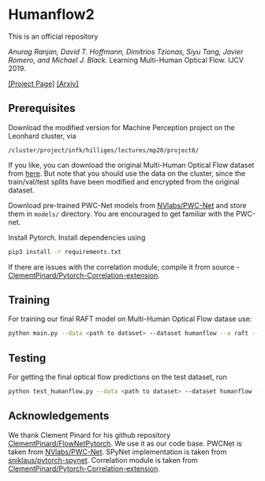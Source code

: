 # Humanflow2
This is an official repository

*Anurag Ranjan, David T. Hoffmann, Dimitrios Tzionas, Siyu Tang, Javier Romero, and Michael J. Black.* Learning Multi-Human Optical Flow. IJCV 2019.


[[Project Page]](https://humanflow.is.tue.mpg.de/)
[[Arxiv]](https://arxiv.org/abs/1910.11667)

## Prerequisites
Download the modified version for Machine Perception project on the Leonhard cluster, via 
```
/cluster/project/infk/hilliges/lectures/mp20/project6/
```

If you like, you can download the original Multi-Human Optical Flow dataset from [here](https://humanflow.is.tue.mpg.de).
But note that you should use the data on the cluster, since the train/val/test splits have been modified and encrypted from the original dataset.


Download pre-trained PWC-Net models from [NVlabs/PWC-Net](https://github.com/NVlabs/PWC-Net/tree/master/PyTorch) and store them in `models/` directory.
You are encouraged to get familiar with the PWC-net.


Install Pytorch. Install dependencies using
```sh
pip3 install -r requirements.txt
```

If there are issues with the correlation module, compile it from source - [ClementPinard/Pytorch-Correlation-extension](https://github.com/ClementPinard/Pytorch-Correlation-extension).

## Training

For training our final RAFT model on Multi-Human Optical Flow datase use:
```sh
python main.py --data <path to dataset> --dataset humanflow --a raft --div-flow 1 --name base_raftfull --epochs 20 --lr 0.00005 --epoch-size 2000 -b 6
```

## Testing
For getting the final optical flow predictions on the test dataset, run
```sh
python test_humanflow.py --data <path to dataset> --dataset humanflow --arch raft --div-flow 1 --no-norm --pretrained <path to checkpoint>  --output-dir <path to output dir>
```
## Acknowledgements
We thank Clement Pinard for his github repository [ClementPinard/FlowNetPytorch](https://github.com/ClementPinard/FlowNetPytorch). We use it as our code base. PWCNet is taken from [NVlabs/PWC-Net](https://github.com/NVlabs/PWC-Net). SPyNet implementation is taken from [sniklaus/pytorch-spynet](https://github.com/sniklaus/pytorch-spynet). Correlation module is taken from [ClementPinard/Pytorch-Correlation-extension](https://github.com/ClementPinard/Pytorch-Correlation-extension).
